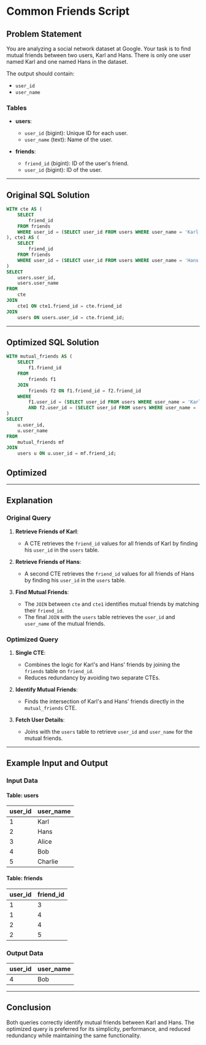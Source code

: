 # Common Friends Script

## Problem Statement
You are analyzing a social network dataset at Google. Your task is to find mutual friends between two users, Karl and Hans. There is only one user named Karl and one named Hans in the dataset.

The output should contain:
- `user_id`
- `user_name`

### Tables
- **users**:
  - `user_id` (bigint): Unique ID for each user.
  - `user_name` (text): Name of the user.

- **friends**:
  - `friend_id` (bigint): ID of the user's friend.
  - `user_id` (bigint): ID of the user.

---

## Original SQL Solution

```sql
WITH cte AS (
    SELECT 
        friend_id
    FROM friends
    WHERE user_id = (SELECT user_id FROM users WHERE user_name = 'Karl')
), cte1 AS (
    SELECT 
        friend_id
    FROM friends
    WHERE user_id = (SELECT user_id FROM users WHERE user_name = 'Hans')
)
SELECT 
    users.user_id, 
    users.user_name
FROM 
    cte
JOIN 
    cte1 ON cte1.friend_id = cte.friend_id
JOIN 
    users ON users.user_id = cte.friend_id;
```

---

## Optimized SQL Solution

```sql
WITH mutual_friends AS (
    SELECT 
        f1.friend_id
    FROM 
        friends f1
    JOIN 
        friends f2 ON f1.friend_id = f2.friend_id
    WHERE 
        f1.user_id = (SELECT user_id FROM users WHERE user_name = 'Karl')
        AND f2.user_id = (SELECT user_id FROM users WHERE user_name = 'Hans')
)
SELECT 
    u.user_id, 
    u.user_name
FROM 
    mutual_friends mf
JOIN 
    users u ON u.user_id = mf.friend_id;
```

## Optimized 

---

## Explanation

### Original Query
1. **Retrieve Friends of Karl**:
   - A CTE retrieves the `friend_id` values for all friends of Karl by finding his `user_id` in the `users` table.

2. **Retrieve Friends of Hans**:
   - A second CTE retrieves the `friend_id` values for all friends of Hans by finding his `user_id` in the `users` table.

3. **Find Mutual Friends**:
   - The `JOIN` between `cte` and `cte1` identifies mutual friends by matching their `friend_id`.
   - The final `JOIN` with the `users` table retrieves the `user_id` and `user_name` of the mutual friends.

### Optimized Query
1. **Single CTE**:
   - Combines the logic for Karl's and Hans' friends by joining the `friends` table on `friend_id`.
   - Reduces redundancy by avoiding two separate CTEs.

2. **Identify Mutual Friends**:
   - Finds the intersection of Karl's and Hans' friends directly in the `mutual_friends` CTE.

3. **Fetch User Details**:
   - Joins with the `users` table to retrieve `user_id` and `user_name` for the mutual friends.

---

## Example Input and Output

### Input Data
#### Table: users
| user_id | user_name |
|---------|-----------|
| 1       | Karl      |
| 2       | Hans      |
| 3       | Alice     |
| 4       | Bob       |
| 5       | Charlie   |

#### Table: friends
| user_id | friend_id |
|---------|-----------|
| 1       | 3         |
| 1       | 4         |
| 2       | 4         |
| 2       | 5         |

### Output Data
| user_id | user_name |
|---------|-----------|
| 4       | Bob       |

---

## Conclusion
Both queries correctly identify mutual friends between Karl and Hans. The optimized query is preferred for its simplicity, performance, and reduced redundancy while maintaining the same functionality.
